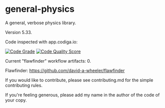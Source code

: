 # general-physics
A general, verbose physics library.

Version 5.33.

Code inspected with app.codiga.io:

[![Code Grade](<https://api.codiga.io/project/29293/status/svg>)](<https://frontend.code-inspector.com/project/29293/dashboard>)
[![Code Quality Score](<https://api.codiga.io/project/29293/score/svg>)](<https://frontend.code-inspector.com/project/29293/dashboard>)

Current "flawfinder" workflow artifacts: 0.

Flawfinder: https://github.com/david-a-wheeler/flawfinder

If you would like to contribute, please see contributing.md for the simple contributing rules.

If you're feeling generous, please add my name in the author of the code of your copy.
